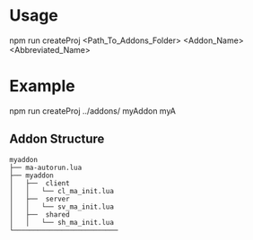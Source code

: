# Usage
npm run createProj <Path_To_Addons_Folder> <Addon_Name> <Abbreviated_Name>

# Example
npm run createProj ../addons/ myAddon myA


## Addon Structure
```
myaddon
├── ma-autorun.lua
├── myaddon
│   ├──  client
│   │   └── cl_ma_init.lua
│   ├──  server
│   │   └── sv_ma_init.lua  
│   ├──  shared
│   │   └── sh_ma_init.lua
└──────────────────────────
```